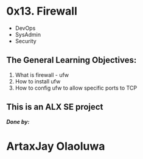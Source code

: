 # 0x13. Firewall
- DevOps
- SysAdmin
- Security

## The General Learning Objectives:
1. What is firewall - ufw
2. How to install ufw
3. How to config ufw to allow specific ports to TCP

## This is an ALX SE project
**_Done by:_**
# ArtaxJay Olaoluwa
